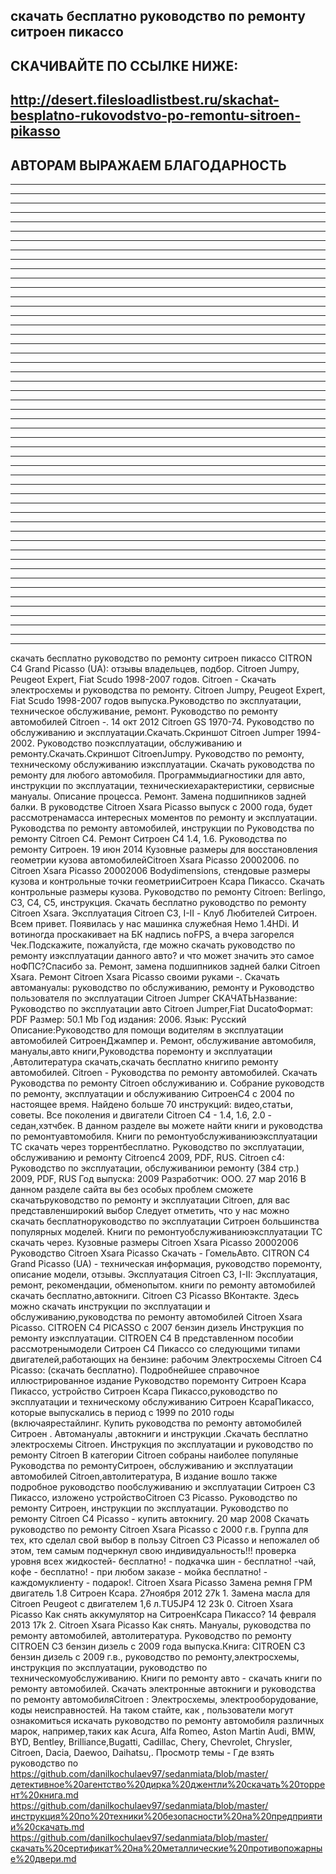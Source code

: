 скачать бесплатно руководство по ремонту ситроен пикассо
--------------------------------------------------
СКАЧИВАЙТЕ ПО ССЫЛКЕ НИЖЕ:
--------------------------------------------------
http://desert.filesloadlistbest.ru/skachat-besplatno-rukovodstvo-po-remontu-sitroen-pikasso
--------------------------------------------------
АВТОРАМ ВЫРАЖАЕМ БЛАГОДАРНОСТЬ
--------------------------------------------------
--------------------------------------------------
--------------------------------------------------
--------------------------------------------------
--------------------------------------------------
--------------------------------------------------
--------------------------------------------------
--------------------------------------------------
--------------------------------------------------
--------------------------------------------------
--------------------------------------------------
--------------------------------------------------
--------------------------------------------------
--------------------------------------------------
--------------------------------------------------
--------------------------------------------------
--------------------------------------------------
--------------------------------------------------
--------------------------------------------------
--------------------------------------------------
--------------------------------------------------
--------------------------------------------------
--------------------------------------------------
--------------------------------------------------
--------------------------------------------------
--------------------------------------------------
--------------------------------------------------
--------------------------------------------------
--------------------------------------------------
--------------------------------------------------
--------------------------------------------------
--------------------------------------------------
--------------------------------------------------
--------------------------------------------------
--------------------------------------------------
--------------------------------------------------
--------------------------------------------------
--------------------------------------------------
--------------------------------------------------
--------------------------------------------------
--------------------------------------------------
--------------------------------------------------
--------------------------------------------------
--------------------------------------------------
--------------------------------------------------
--------------------------------------------------
--------------------------------------------------
--------------------------------------------------
--------------------------------------------------
--------------------------------------------------
--------------------------------------------------
скачать бесплатно руководство по ремонту ситроен пикассо CITRON C4 Grand Picasso (UA): отзывы владельцев, подбор. Citroen Jumpy, Peugeot Expert, Fiat Scudo 1998-2007 годов. Citroen - Скачать электросхемы и руководства по ремонту. Citroen Jumpy, Peugeot Expert, Fiat Scudo 1998-2007 годов выпуска.Руководство по эксплуатации, техническое обслуживание, ремонт. Руководство по ремонту автомобилей Citroen -. 14 окт 2012  Citroen GS 1970-74. Руководство по обслуживанию и эксплуатации.Скачать.Cкриншот Citroen Jumper 1994-2002. Руководство поэксплуатации, обслуживанию и ремонту.Скачать.Cкриншот CitroenJumpy. Руководство по ремонту, техническому обслуживанию иэксплуатации. Скачать руководства по ремонту для любого автомобиля. Программыдиагностики для авто, инструкции по эксплуатации, техническиехарактеристики, сервисные мануалы. Описание процесса. Ремонт. Замена подшипников задней балки. В руководстве Citroen Xsara Picasso выпуск с 2000 года, будет рассмотренамасса интересных моментов по ремонту и эксплуатации. Руководства по ремонту автомобилей, инструкции по
Руководства по ремонту Citroen C4. Ремонт Ситроен С4 1.4, 1.6. Руководства по ремонту Ситроен. 19 июн 2014  Кузовные размеры для восстановления геометрии кузова автомобилейCitroen Xsara Picasso 20002006.  по Citroen Xsara Picasso 20002006 Bodydimensions, стендовые размеры кузова и контрольные точки геометрииСитроен Ксара Пикассо.  Скачать контрольные размеры кузова. Руководство по ремонту Citroen: Berlingo, C3, C4, C5, инструкция. Скачать бесплатно руководство по ремонту Citroen Xsara. Эксплуатация Citroen C3, I-II - Клуб Любителей Ситроен. Всем привет. Появилась у нас машинка служебная Немо 1.4HDi. И вотиногда проскакивает на БК надпись noFPS, а вчера загорелся Чек.Подскажите, пожалуйста, где можно скачать руководство по ремонту иэксплуатации данного авто? и что может значить это самое ноФПС?Спасибо за. Ремонт, замена подшипников задней балки Citroen Xsara. Ремонт Citroen Xsara Picasso своими руками -. Скачать автомануалы: руководство по обслуживанию, ремонту и
Руководство пользователя по эксплуатации Citroen Jumper СКАЧАТЬНазвание: Руководство по эксплуатации авто Citroen Jumper,Fiat DucatoФормат: PDF Размер: 50.1 Mb Год издания: 2006. Язык: Русский Описание:Руководство для помощи водителям в эксплуатации автомобилей СитроенДжампер и. Ремонт, обслуживание автомобиля, мануалы,авто книги,Руководства поремонту и эксплуатации ,Автолитература скачать,скачать бесплатно книгипо ремонту автомобилей. Citroen - Руководства по ремонту автомобилей. Скачать Руководства по ремонту Citroen обслуживанию и. Собрание руководств по ремонту, эксплуатации и обслуживанию СитроенС4 с 2004 по настоящее время. Найдено больше 70 инструкций: видео,статьи, советы. Все поколения и двигатели Citroen C4 - 1.4, 1.6, 2.0 - седан,хэтчбек. В данном разделе вы можете найти книги и руководства по ремонтуавтомобиля. Книги по ремонтуобслуживаниюэксплуатации ТС скачать через торрентбесплатно.  Руководство по эксплуатации, обслуживанию и ремонту Citroenc4 2009, PDF, RUS. Citroen c4: Руководство по эксплуатации, обслуживаниюи ремонту (384 стр.) 2009, PDF, RUS Год выпуска: 2009 Разработчик: ООО. 27 мар 2016  В данном разделе сайта вы без особых проблем сможете скачатьруководство по ремонту и эксплуатации Citroen, для вас представленширокий выбор  Следует отметить, что у нас можно скачать бесплатноруководство по эксплуатации Ситроен большинства популярных моделей. Книги по ремонтуобслуживаниюэксплуатации ТС скачать через. Кузовные размеры Citroen Xsara Picasso 20002006
Руководство Citroen Xsara Picasso  Скачать - ГомельАвто. CITRON C4 Grand Picasso (UA) - техническая информация, руководство поремонту, описание модели, отзывы. Эксплуатация Citroen C3, I-II: Эксплуатация, ремонт, рекомендации, обменопытом. книги по ремонту автомобилей скачать бесплатно,автокниги. Citroen C3 Picasso  ВКонтакте. Здесь можно скачать инструкции по эксплуатации и обслуживанию,руководства по ремонту автомобилей Citroen Xsara Picasso. CITROEN C4 PICASSO с 2007 бензин  дизель Инструкция по ремонту иэксплуатации. CITROEN C4  В представленном пособии рассмотренымодели Ситроен C4 Пикассо со следующими типами двигателей,работающих на бензине: рабочим  Электросхемы Citroen C4 Picasso: (скачать бесплатно). Подробнейшее справочное иллюстрированное издание Руководство поремонту Ситроен Ксара Пикассо, устройство Ситроен Ксара Пикассо,руководство по эксплуатации и техническому обслуживанию Ситроен КсараПикассо, которые выпускались в период с 1999 по 2010 годы (включаярестайлинг. Купить руководства по ремонту автомобилей Ситроен . Автомануалы ,автокниги и инструкции .Скачать бесплатно электросхемы Citroen. Инструкция по эксплуатации и руководство по ремонту Citroen
В категории Citroen собраны наиболее популяные Руководства по ремонтуСитроен, обслуживанию и эксплуатации автомобилей Citroen,автолитература,  В издание вошло также подробное руководство пообслуживанию и эксплуатации Ситроен С3 Пикассо, изложено устройствоCitroen C3 Picasso. Руководство по ремонту Ситроен, инструкции по эксплуатации. Руководство по ремонту Citroen C4 Picasso - купить автокнигу. 20 мар 2008  Скачать руководство по ремонту Citroen Xsara Picasso с 2000 г.в. Группа для тех, кто сделал свой выбор в пользу Citroen C3 Picasso и непожалел об этом, тем самым подчеркнул свою индивидуальность!!! проверка уровня всех жидкостей- бесплатно! - подкачка шин - бесплатно! -чай, кофе - бесплатно! - при любом заказе - мойка бесплатно! - каждомуклиенту - подарок!. Citroen Xsara Picasso Замена ремня ГРМ двигатель 1.8 Ситроен Ксара. 27ноября 2012 27k 1. Замена масла для Citroen  Peugeot с двигателем 1,6 л.TU5JP4 12 23k 0. Citroen Xsara Picasso Как снять аккумулятор на СитроенКсара Пикассо? 14 февраля 2013 17k 2. Citroen Xsara Picasso Как снять. Мануалы, руководства по ремонту автомобилей, автолитература. Руководство по ремонту CITROEN C3 бензин  дизель с 2009 года выпуска.Книга: CITROEN C3 бензин  дизель с 2009 г.в., руководство по ремонту,электросхемы, инструкция по эксплуатации, руководство по техническомуобслуживанию. Книги по ремонту авто - скачать книги по ремонту автомобилей. Скачать электронные автокниги и руководства по ремонту автомобиляCitroen : Электросхемы, электрооборудование, коды неисправностей.
На таком стайте, как , пользователи могут ознакомиться искачать руководство по ремонту автомобиля различных марок, например,таких как Acura, Alfa Romeo, Aston Martin Audi, BMW, BYD, Bentley, Brilliance,Bugatti, Cadillac, Chery, Chevrolet, Chrysler, Citroen, Dacia, Daewoo, Daihatsu,. Просмотр темы - Где взять руководство по
https://github.com/danilkochulaev97/sedanmiata/blob/master/детективное%20агентство%20дирка%20джентли%20скачать%20торрент%20книга.md
https://github.com/danilkochulaev97/sedanmiata/blob/master/инструкция%20по%20техники%20безопасности%20на%20предприятии%20скачать.md
https://github.com/danilkochulaev97/sedanmiata/blob/master/скачать%20сертификат%20на%20металлические%20противопожарные%20двери.md